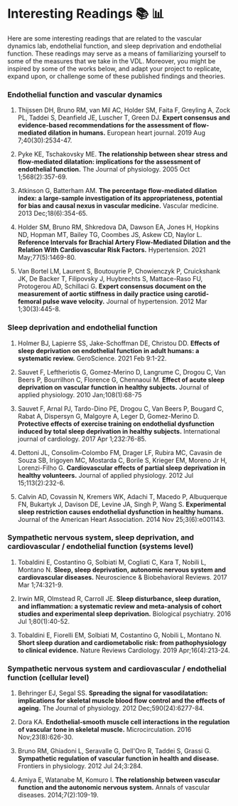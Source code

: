 # Interesting Readings :books: 📊

Here are some interesting readings that are related to the vascular dynamics lab, endothelial function, and sleep deprivation and endothelial 
function. These readings may serve as a means of familiarizing yourself to some of the measures that we take in the VDL. Moreover, you might 
be inspired by some of the works below, and adapt your project to replicate, expand upon, or challenge some of these published findings and theories. 

### Endothelial function and vascular dynamics

1. Thijssen DH, Bruno RM, van Mil AC, Holder SM, Faita F, Greyling A, Zock PL, Taddei S, Deanfield JE, Luscher T, Green DJ. **Expert consensus and evidence-based recommendations for the assessment of flow-mediated dilation in humans.** European heart journal. 2019 Aug 7;40(30):2534-47.

2. Pyke KE, Tschakovsky ME. **The relationship between shear stress and flow‐mediated dilatation: implications for the assessment of endothelial function.** The Journal of physiology. 2005 Oct 1;568(2):357-69.

3. Atkinson G, Batterham AM. **The percentage flow-mediated dilation index: a large-sample investigation of its appropriateness, potential for bias and causal nexus in vascular medicine.** Vascular medicine. 2013 Dec;18(6):354-65.

4. Holder SM, Bruno RM, Shkredova DA, Dawson EA, Jones H, Hopkins ND, Hopman MT, Bailey TG, Coombes JS, Askew CD, Naylor L. **Reference Intervals for Brachial Artery Flow-Mediated Dilation and the Relation With Cardiovascular Risk Factors.** Hypertension. 2021 May;77(5):1469-80.

5. Van Bortel LM, Laurent S, Boutouyrie P, Chowienczyk P, Cruickshank JK, De Backer T, Filipovsky J, Huybrechts S, Mattace-Raso FU, Protogerou AD, Schillaci G. **Expert consensus document on the measurement of aortic stiffness in daily practice using carotid-femoral pulse wave velocity.** Journal of hypertension. 2012 Mar 1;30(3):445-8.

### Sleep deprivation and endothelial function

1.	Holmer BJ, Lapierre SS, Jake-Schoffman DE, Christou DD. **Effects of sleep deprivation on endothelial function in adult humans: a systematic review.** GeroScience. 2021 Feb 9:1-22.

2. Sauvet F, Leftheriotis G, Gomez-Merino D, Langrume C, Drogou C, Van Beers P, Bourrilhon C, Florence G, Chennaoui M. **Effect of acute sleep deprivation on vascular function in healthy subjects.** Journal of applied physiology. 2010 Jan;108(1):68-75

3. Sauvet F, Arnal PJ, Tardo-Dino PE, Drogou C, Van Beers P, Bougard C, Rabat A, Dispersyn G, Malgoyre A, Leger D, Gomez-Merino D. **Protective effects of exercise training on endothelial dysfunction induced by total sleep deprivation in healthy subjects.** International journal of cardiology. 2017 Apr 1;232:76-85.

4. Dettoni JL, Consolim-Colombo FM, Drager LF, Rubira MC, Cavasin de Souza SB, Irigoyen MC, Mostarda C, Borile S, Krieger EM, Moreno Jr H, Lorenzi-Filho G. **Cardiovascular effects of partial sleep deprivation in healthy volunteers.** Journal of applied physiology. 2012 Jul 15;113(2):232-6.

5.	Calvin AD, Covassin N, Kremers WK, Adachi T, Macedo P, Albuquerque FN, Bukartyk J, Davison DE, Levine JA, Singh P, Wang S. **Experimental sleep restriction causes endothelial dysfunction in healthy humans.** Journal of the American Heart Association. 2014 Nov 25;3(6):e001143.

### Sympathetic nervous system, sleep deprivation, and cardiovascular / endothelial function (systems level)

1.	Tobaldini E, Costantino G, Solbiati M, Cogliati C, Kara T, Nobili L, Montano N. **Sleep, sleep deprivation, autonomic nervous system and cardiovascular diseases.** Neuroscience & Biobehavioral Reviews. 2017 Mar 1;74:321-9.

2.	Irwin MR, Olmstead R, Carroll JE. **Sleep disturbance, sleep duration, and inflammation: a systematic review and meta-analysis of cohort studies and experimental sleep deprivation.** Biological psychiatry. 2016 Jul 1;80(1):40-52.

3.	Tobaldini E, Fiorelli EM, Solbiati M, Costantino G, Nobili L, Montano N. **Short sleep duration and cardiometabolic risk: from pathophysiology to clinical evidence.** Nature Reviews Cardiology. 2019 Apr;16(4):213-24.

### Sympathetic nervous system and cardiovascular / endothelial function (cellular level)

1.	Behringer EJ, Segal SS. **Spreading the signal for vasodilatation: implications for skeletal muscle blood flow control and the effects of ageing.** The Journal of physiology. 2012 Dec;590(24):6277-84.

2.	Dora KA. **Endothelial‐smooth muscle cell interactions in the regulation of vascular tone in skeletal muscle.** Microcirculation. 2016 Nov;23(8):626-30.

3.	Bruno RM, Ghiadoni L, Seravalle G, Dell'Oro R, Taddei S, Grassi G. **Sympathetic regulation of vascular function in health and disease.** Frontiers in physiology. 2012 Jul 24;3:284.

4.	Amiya E, Watanabe M, Komuro I. **The relationship between vascular function and the autonomic nervous system.** Annals of vascular diseases. 2014;7(2):109-19.


